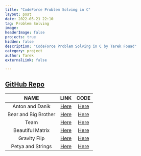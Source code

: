 ```yaml
---
title: "CodeForce Problem Solving in C"
layout: post
date: 2022-05-21 22:10
tag: Problem Solving
image: 
headerImage: false
projects: true
hidden: false
description: "CodeForce Problem Solving in C by Tarek Fouad"
category: project
author: Tarek
externalLink: false

---
```

[GitHub Repo](https://github.com/tarekfouad97/CodeForce-Problem-Solving)
---
| NAME | LINK | CODE |
|:----:|:----:|:----:|
|Anton and Danik| [Here]()|[Here]()|
|Bear and Big Brother|[Here]()|[Here]()|
|Team|[Here]()|[Here]()|
|Beautiful Matrix|[Here]()|[Here]()|
|Gravity Flip|[Here]()|[Here]()|
|Petya and Strings|[Here]()|[Here]()|

